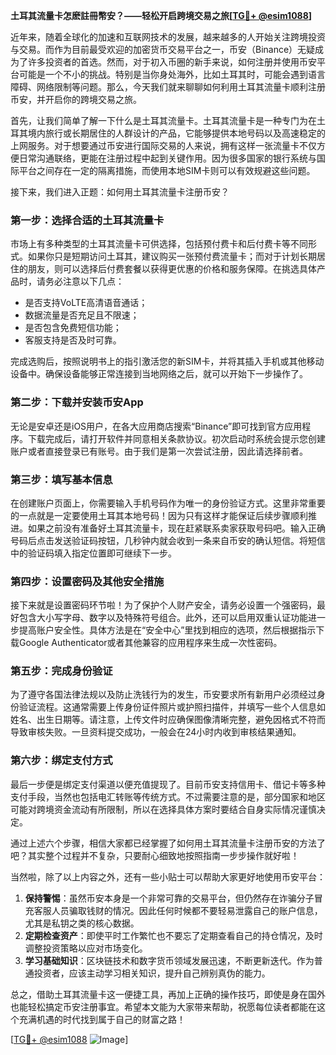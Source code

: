**土耳其流量卡怎麽註冊幣安？——轻松开启跨境交易之旅[[TG💪+ @esim1088](https://t.me/s/esim1088)]**

近年来，随着全球化的加速和互联网技术的发展，越来越多的人开始关注跨境投资与交易。而作为目前最受欢迎的加密货币交易平台之一，币安（Binance）无疑成为了许多投资者的首选。然而，对于初入币圈的新手来说，如何注册并使用币安平台可能是一个不小的挑战。特别是当你身处海外，比如土耳其时，可能会遇到语言障碍、网络限制等问题。那么，今天我们就来聊聊如何利用土耳其流量卡顺利注册币安，并开启你的跨境交易之旅。

首先，让我们简单了解一下什么是土耳其流量卡。土耳其流量卡是一种专门为在土耳其境内旅行或长期居住的人群设计的产品，它能够提供本地号码以及高速稳定的上网服务。对于想要通过币安进行国际交易的人来说，拥有这样一张流量卡不仅方便日常沟通联络，更能在注册过程中起到关键作用。因为很多国家的银行系统与国际平台之间存在一定的隔离措施，而使用本地SIM卡则可以有效规避这些问题。

接下来，我们进入正题：如何用土耳其流量卡注册币安？

### 第一步：选择合适的土耳其流量卡

市场上有多种类型的土耳其流量卡可供选择，包括预付费卡和后付费卡等不同形式。如果你只是短期访问土耳其，建议购买一张预付费流量卡；而对于计划长期居住的朋友，则可以选择后付费套餐以获得更优惠的价格和服务保障。在挑选具体产品时，请务必注意以下几点：
- 是否支持VoLTE高清语音通话；
- 数据流量是否充足且不限速；
- 是否包含免费短信功能；
- 客服支持是否及时可靠。

完成选购后，按照说明书上的指引激活您的新SIM卡，并将其插入手机或其他移动设备中。确保设备能够正常连接到当地网络之后，就可以开始下一步操作了。

### 第二步：下载并安装币安App

无论是安卓还是iOS用户，在各大应用商店搜索“Binance”即可找到官方应用程序。下载完成后，请打开软件并同意相关条款协议。初次启动时系统会提示您创建账户或者直接登录已有账号。由于我们是第一次尝试注册，因此请选择前者。

### 第三步：填写基本信息

在创建账户页面上，你需要输入手机号码作为唯一的身份验证方式。这里非常重要的一点就是一定要使用土耳其本地号码！因为只有这样才能保证后续步骤顺利推进。如果之前没有准备好土耳其流量卡，现在赶紧联系卖家获取号码吧。输入正确号码后点击发送验证码按钮，几秒钟内就会收到一条来自币安的确认短信。将短信中的验证码填入指定位置即可继续下一步。

### 第四步：设置密码及其他安全措施

接下来就是设置密码环节啦！为了保护个人财产安全，请务必设置一个强密码，最好包含大小写字母、数字以及特殊符号组合。此外，还可以启用双重认证功能进一步提高账户安全性。具体方法是在“安全中心”里找到相应的选项，然后根据指示下载Google Authenticator或者其他兼容的应用程序来生成一次性密码。

### 第五步：完成身份验证

为了遵守各国法律法规以及防止洗钱行为的发生，币安要求所有新用户必须经过身份验证流程。这通常需要上传身份证件照片或护照扫描件，并填写一些个人信息如姓名、出生日期等。请注意，上传文件时应确保图像清晰完整，避免因格式不符而导致审核失败。一旦资料提交成功，一般会在24小时内收到审核结果通知。

### 第六步：绑定支付方式

最后一步便是绑定支付渠道以便充值提现了。目前币安支持信用卡、借记卡等多种支付手段，当然也包括电汇转账等传统方式。不过需要注意的是，部分国家和地区可能对跨境资金流动有所限制，所以在选择具体方案时要结合自身实际情况谨慎决定。

通过上述六个步骤，相信大家都已经掌握了如何用土耳其流量卡注册币安的方法了吧？其实整个过程并不复杂，只要耐心细致地按照指南一步步操作就好啦！

当然啦，除了以上内容之外，还有一些小贴士可以帮助大家更好地使用币安平台：

1. **保持警惕**：虽然币安本身是一个非常可靠的交易平台，但仍然存在诈骗分子冒充客服人员骗取钱财的情况。因此任何时候都不要轻易泄露自己的账户信息，尤其是私钥之类的核心数据。
2. **定期检查资产**：即使平时工作繁忙也不要忘了定期查看自己的持仓情况，及时调整投资策略以应对市场变化。
3. **学习基础知识**：区块链技术和数字货币领域发展迅速，不断更新迭代。作为普通投资者，应该主动学习相关知识，提升自己辨别真伪的能力。

总之，借助土耳其流量卡这一便捷工具，再加上正确的操作技巧，即使是身在国外也能轻松搞定币安注册事宜。希望本文能为大家带来帮助，祝愿每位读者都能在这个充满机遇的时代找到属于自己的财富之路！

[[TG💪+ @esim1088](https://t.me/s/esim1088) ![Image](https://i.postimg.cc/4NQfJmqS/Snipaste-2025-05-13-00-14-12.png)]